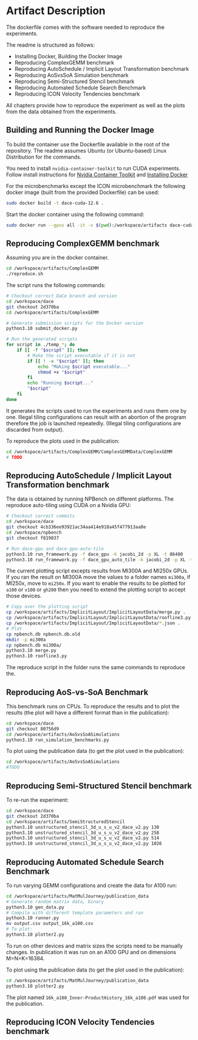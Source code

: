 # Artifact Description

The dockerfile comes with the software needed to reproduce the experiments.

The readme is structured as follows:

+ Installing Docker, Building the Docker Image
+ Reproducing ComplexGEMM benchmark
+ Reproducing AutoSchedule / Implicit Layout Transformation benchmark
+ Reproducing AoSvsSoA Simulation benchmark
+ Reproducing Semi-Structured Stencil benchmark
+ Reproducing Automated Schedule Search Benchmark
+ Reproducing ICON Velocity Tendencies benchmark

All chapters provide how to reproduce the experiment as well as the plots from the data obtained from the experiments.

## Building and Running the Docker Image

To build the container use the Dockerfile available in the root of the repository. The readme assumes Ubuntu (or Ubuntu-based) Linux Distribution for the commands.

You need to install `nvidia-container-toolkit` to run CUDA experiments. Follow install instructions for [Nvidia Container Toolkit](https://docs.nvidia.com/datacenter/cloud-native/container-toolkit/latest/install-guide.html) and [Installing Docker](https://docs.docker.com/engine/install/ubuntu/)

For the microbenchmarks except the ICON microbenchmark the following docker image (built from the provided Dockerfile) can be used:
```bash
sudo docker build -t dace-cuda-12.6 .
```

Start the docker container using the following command:
```bash
sudo docker run --gpus all -it -v $(pwd):/workspace/artifacts dace-cuda-12.6
```

## Reproducing ComplexGEMM benchmark

Assuming you are in the docker container.

```bash
cd /workspace/artifacts/ComplexGEMM
./reproduce.sh
```

The script runs the following commands:
```bash
# Checkout correct DaCe branch and version
cd /workspace/dace
git checkout 2d370ba
cd /workspace/artifacts/ComplexGEMM

# Generate submission scripts for the Docker version
python3.10 submit_docker.py

# Run the generated scripts
for script in ./temp_*; do
    if [[ -f "$script" ]]; then
        # Make the script executable if it is not
        if [[ ! -x "$script" ]]; then
            echo "Making $script executable..."
            chmod +x "$script"
        fi
        echo "Running $script..."
        "$script"
    fi
done
```

It generates the scripts used to run the experiments and runs them one by one. Illegal tiling configurations can result with an abortion of the program therefore the job is launched repeatedly. (Illegal tiling configurations are discarded from output).

To reproduce the plots used in the publication:
```bash
cd /workspace/artifacts/ComplexGEMM/ComplexGEMMData/ComplexGEMM
# TODO
```

## Reproducing AutoSchedule / Implicit Layout Transformation benchmark

The data is obtained by running NPBench on different platforms. The reproduce auto-tiling using CUDA on a Nvidia GPU:

```bash
# Checkout correct commits
cd /workspace/dace
git checkout 4cb336ee93921ac34aa414e918a45f477913aa8e
cd /workspace/npbench
git checkout f819837

# Run dace-gpu and dace-gpu-auto-tile
python3.10 run_framework.py -f dace_gpu -k jacobi_2d -p XL -t 86400
python3.10 run_framework.py -f dace_gpu_auto_tile -k jacobi_2d -p XL -t 86400
```

The current plotting script excepts results from MI300A and MI250x GPUs.
If you ran the result on MI300A move the values to a folder names `mi300a`, if MI250x,
move to `mi250x`. If you want to enable the results to be plotted for `a100` or `v100` or `gh200`
then you need to extend the plotting script to accept those devices.
```bash
# Copy over the plotting script
cp /workspace/artifacts/ImplicitLayout/ImplicitLayoutData/merge.py .
cp /workspace/artifacts/ImplicitLayout/ImplicitLayoutData/roofline3.py .
cp /workspace/artifacts/ImplicitLayout/ImplicitLayoutData/*.json .
# Plot
cp npbench.db npbench.db.old
mkdir -p mi300a
cp npbench.db mi300a/
python3.10 merge.py
python3.10 roofline3.py
```

The reproduce script in the folder runs the same commands to reproduce the.

## Reproducing AoS-vs-SoA Benchmark

This benchmark runs on CPUs. To reproduce the results and to plot the results (the plot will have a different format than in the publication):

```bash
cd /workspace/dace
git checkout 80756d9
cd /workspace/artifacts/AoSvsSoASimulations
python3.10 run_simulation_benchmarks.py
```

To plot using the publication data (to get the plot used in the publication):
```bash
cd /workspace/artifacts/AoSvsSoASimulations
#TODO
```

## Reproducing Semi-Structured Stencil benchmark

To re-run the experiment:
```bash
cd /workspace/dace
git checkout 2d370ba
cd /workspace/artifacts/SemiStructuredStencil
python3.10 unstructured_stencil_3d_u_s_u_v2_dace_v2.py 130
python3.10 unstructured_stencil_3d_u_s_u_v2_dace_v2.py 258
python3.10 unstructured_stencil_3d_u_s_u_v2_dace_v2.py 514
python3.10 unstructured_stencil_3d_u_s_u_v2_dace_v2.py 1026
```

## Reproducing Automated Schedule Search Benchmark

To run varying GEMM configurations and create the data for A100 run:
```bash
cd /workspace/artifacts/MatMulJourney/publication_data
# Generate random matrix data, binary
python3.10 gen_data.py
# Compile with different template parameters and run
python3.10 runner.py
mv output.csv output_16k_a100.csv
# To plot:
python3.10 plotter2.py
```

To run on other devices and matrix sizes the scripts need to be manually changes.
In publication it was run on an A100 GPU and on dimensions M=N=K=16384.

To plot using the publication data (to get the plot used in the publication):
```bash
cd /workspace/artifacts/MatMulJourney/publication_data
python3.10 plotter2.py
```

The plot named `16k_a100_Inner-ProductHistory_16k_a100.pdf` was used for the publication.

## Reproducing ICON Velocity Tendencies benchmark